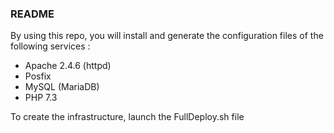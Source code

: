 ### README ###
By using this repo, you will install and generate the configuration files of the following services :
  - Apache 2.4.6 (httpd)
  - Posfix
  - MySQL (MariaDB)
  - PHP 7.3
  
To create the infrastructure, launch the FullDeploy.sh file
